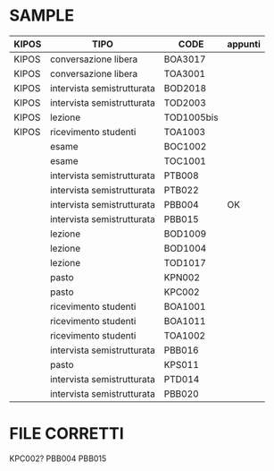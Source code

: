 # SAMPLE


| KIPOS | TIPO                          | CODE        | appunti                          |
| ---   | ---                           | ---         | ----                             |
| KIPOS | conversazione libera          | BOA3017     |                                  |
| KIPOS | conversazione libera          | TOA3001     |                                  |
| KIPOS | intervista semistrutturata    | BOD2018     |                                  |
| KIPOS | intervista semistrutturata    | TOD2003     |                                  |
| KIPOS | lezione                       | TOD1005bis  |                                  |
| KIPOS | ricevimento studenti          | TOA1003     |                                  |
|       | esame                         | BOC1002     |                                  |
|       | esame                         | TOC1001     |                                  |
|       | intervista semistrutturata    | PTB008      |                                  |
|       | intervista semistrutturata    | PTB022      |                                  |
|       | intervista semistrutturata    | PBB004      | OK                               |
|       | intervista semistrutturata    | PBB015      |                                  |
|       | lezione                       | BOD1009     |                                  |
|       | lezione                       | BOD1004     |                                  |
|       | lezione                       | TOD1017     |                                  |
|       | pasto                         | KPN002      |                                  |
|       | pasto                         | KPC002      |                                  |
|       | ricevimento studenti          | BOA1001     |                                  |
|       | ricevimento studenti          | BOA1011     |                                  |
|       | ricevimento studenti          | TOA1002     |                                  |
|       | intervista semistrutturata    | PBB016      |                                  |
|       | pasto                         | KPS011      |                                  |
|       | intervista semistrutturata    | PTD014      |                                  |
|       | intervista semistrutturata    | PBB020      |                                  |


# FILE CORRETTI

KPC002?
PBB004
PBB015